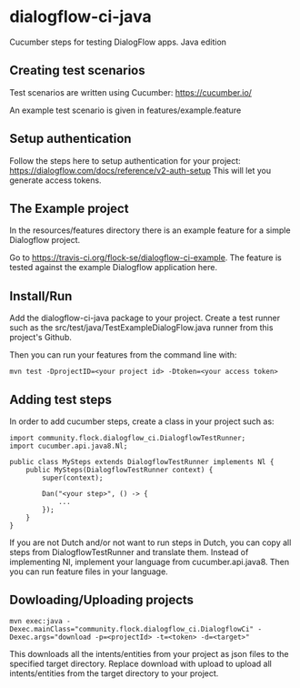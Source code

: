 # dialogflow-ci-java
Cucumber steps for testing DialogFlow apps. Java edition

## Creating test scenarios
Test scenarios are written using Cucumber: https://cucumber.io/

An example test scenario is given in features/example.feature

## Setup authentication
Follow the steps here to setup authentication for your project:
  https://dialogflow.com/docs/reference/v2-auth-setup
This will let you generate access tokens.

## The Example project
In the resources/features directory there is an example feature for a simple Dialogflow project.

Go to https://travis-ci.org/flock-se/dialogflow-ci-example. The feature is tested against the example Dialogflow application here.

## Install/Run
Add the dialogflow-ci-java package to your project. Create a test runner such as the src/test/java/TestExampleDialogFlow.java runner from this project's Github.
  
Then you can run your features from the command line with:

```
mvn test -DprojectID=<your project id> -Dtoken=<your access token>
```

## Adding test steps
In order to add cucumber steps, create a class in your project such as:

```
import community.flock.dialogflow_ci.DialogflowTestRunner;
import cucumber.api.java8.Nl;

public class MySteps extends DialogflowTestRunner implements Nl {	
	public MySteps(DialogflowTestRunner context) {
		super(context);
		
		Dan("<your step>", () -> {
			...
		});
	}
}
```

If you are not Dutch and/or not want to run steps in Dutch, you can copy all steps from DialogflowTestRunner and translate them. Instead of implementing Nl, implement your language from cucumber.api.java8. Then you can run feature files in your language.

## Dowloading/Uploading projects

```
mvn exec:java -Dexec.mainClass="community.flock.dialogflow_ci.DialogflowCi" -Dexec.args="download -p=<projectId> -t=<token> -d=<target>"
```

This downloads all the intents/entities from your project as json files to the specified target directory. Replace download with upload to upload all intents/entities from the target directory to your project.
